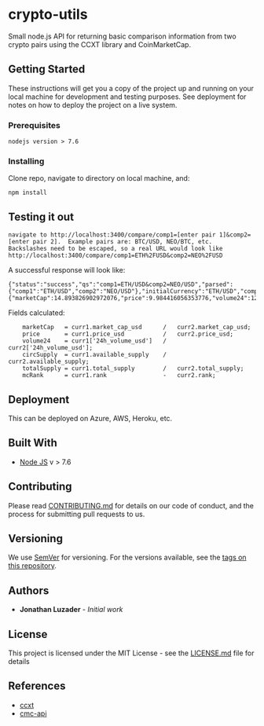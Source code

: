 # crypto-utils

Small node.js API for returning basic comparison information from two crypto pairs using the CCXT library and CoinMarketCap.

## Getting Started

These instructions will get you a copy of the project up and running on your local machine for development and testing purposes. See deployment for notes on how to deploy the project on a live system.

### Prerequisites

```
nodejs version > 7.6
```

### Installing

Clone repo, navigate to directory on local machine, and:

```
npm install
```

## Testing it out

```
navigate to http://localhost:3400/compare/comp1=[enter pair 1]&comp2=[enter pair 2].  Example pairs are: BTC/USD, NEO/BTC, etc.  
Backslashes need to be escaped, so a real URL would look like http://localhost:3400/compare/comp1=ETH%2FUSD&comp2=NEO%2FUSD
```

A successful response will look like:

```
{"status":"success","qs":"comp1=ETH/USD&comp2=NEO/USD","parsed":{"comp1":"ETH/USD","comp2":"NEO/USD"},"initialCurrency":"ETH/USD","comparisonCurrency":"NEO/USD","comparison":{"marketCap":14.893826902972076,"price":9.984416056353776,"volume24":12.786496606756158,"circSupply":1.4917073538461538,"totalSupply":0.96960978,"mcRank":-9}}
```

Fields calculated:

```
    marketCap   = curr1.market_cap_usd      /   curr2.market_cap_usd;
    price       = curr1.price_usd           /   curr2.price_usd;
    volume24    = curr1['24h_volume_usd']   /   curr2['24h_volume_usd'];
    circSupply  = curr1.available_supply    /   curr2.available_supply;
    totalSupply = curr1.total_supply        /   curr2.total_supply;
    mcRank      = curr1.rank                -   curr2.rank;
```

## Deployment

This can be deployed on Azure, AWS, Heroku, etc. 

## Built With

* [Node JS](https://nodejs.org/en/ ) v > 7.6

## Contributing

Please read [CONTRIBUTING.md](https://gist.github.com/blinkcloud/262d6df5793fd57ccf7daf46a93c0b9f) for details on our code of conduct, and the process for submitting pull requests to us.

## Versioning

We use [SemVer](http://semver.org/) for versioning. For the versions available, see the [tags on this repository](https://github.com/your/project/tags). 

## Authors

* **Jonathan Luzader** - *Initial work*

## License

This project is licensed under the MIT License - see the [LICENSE.md](LICENSE.md) file for details

## References

* [ccxt](https://www.npmjs.com/package/ccxt)
* [cmc-api](https://coinmarketcap.com/api/)